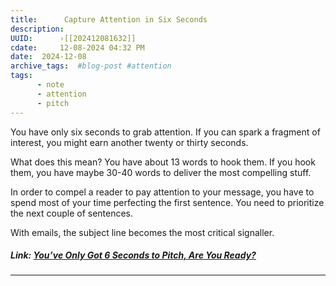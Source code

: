 ```yaml
---
title:      Capture Attention in Six Seconds 
description: 
UUID:      ›[[202412081632]] 
cdate:     12-08-2024 04:32 PM
date:  2024-12-08
archive_tags:  #blog-post #attention 
tags:       
      - note
      - attention
      - pitch
---
```

You have only six seconds to grab attention. If you can spark a fragment of interest, you might earn another twenty or thirty seconds. 

What does this mean? You have about 13 words to hook them. If you hook them, you have maybe 30-40 words to deliver the most compelling stuff. 

In order to compel a reader to pay attention to your message, you have to spend most of your time perfecting the first sentence. You need to prioritize the next couple of sentences.

With emails, the subject line becomes the most critical signaller. 

##### Link: [You’ve Only Got 6 Seconds to Pitch, Are You Ready?](https://medium.com/swlh/youve-only-got-6-seconds-to-pitch-are-you-ready-ae6086918abd)
----------------------------------
<!--
## See Also
- Writing a Compelling Nut Graf [[202411142030]]
- This Title Is Here To Persuade You To Read This Note [[202310250804]]


## References

-->
